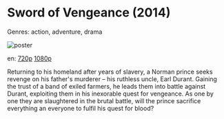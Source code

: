 # Sword of Vengeance (2014)

Genres: action, adventure, drama

![poster](http://image.tmdb.org/t/p/w500/uyZdLJxPRsNPvrLDZQatE3CE3af.jpg)

en:
  [720p](magnet:?xt=urn:btih:722B98D9F645DF03E5D760EBD58F8D36A6EAFF3B&tr=udp://glotorrents.pw:6969/announce&tr=udp://tracker.opentrackr.org:1337/announce&tr=udp://torrent.gresille.org:80/announce&tr=udp://tracker.openbittorrent.com:80&tr=udp://tracker.coppersurfer.tk:6969&tr=udp://tracker.leechers-paradise.org:6969&tr=udp://p4p.arenabg.ch:1337&tr=udp://tracker.internetwarriors.net:1337)
  [1080p](magnet:?xt=urn:btih:FCCD43639EE794FB96730EA7804D02C13461010C&tr=udp://glotorrents.pw:6969/announce&tr=udp://tracker.opentrackr.org:1337/announce&tr=udp://torrent.gresille.org:80/announce&tr=udp://tracker.openbittorrent.com:80&tr=udp://tracker.coppersurfer.tk:6969&tr=udp://tracker.leechers-paradise.org:6969&tr=udp://p4p.arenabg.ch:1337&tr=udp://tracker.internetwarriors.net:1337)
  


Returning to his homeland after years of slavery, a Norman prince seeks revenge on his father's  murderer – his ruthless uncle, Earl Durant. Gaining the trust of a band of exiled farmers, he leads them into battle against Durant, exploiting them in his inexorable quest for vengeance. As one by one they are slaughtered in the brutal battle, will the prince sacrifice everything an everyone to fulfil his quest for blood?